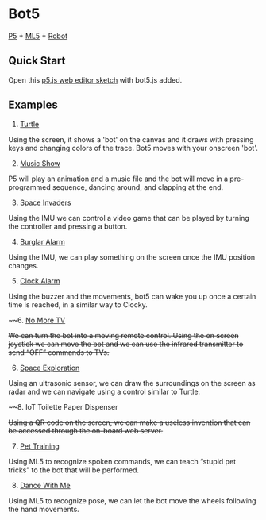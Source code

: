 # Bot5

[P5](https://p5js.org/) + [ML5](https://ml5js.org/) + [Robot](https://m5stack.com/)

## Quick Start

Open this [p5.js web editor sketch](https://editor.p5js.org/momoe-nomoto/sketches/8lOIc2r0O) with bot5.js added.

## Examples

1. [Turtle](https://editor.p5js.org/Siyuan-Yu/sketches/kAwT1or2N)

Using the screen, it shows a 'bot' on the canvas and it draws with pressing keys and changing colors of the trace. Bot5 moves with your onscreen 'bot'.

2. [Music Show](https://editor.p5js.org/momoe-nomoto/sketches/IO_mZXL61)

P5 will play an animation and a music file and the bot will move in a pre-programmed sequence, dancing around, and clapping at the end.

3. [Space Invaders](https://editor.p5js.org/momoe-nomoto/sketches/bbOMA3S8R)

Using the IMU we can control a video game that can be played by turning the controller and pressing a button.

4. [Burglar Alarm](https://editor.p5js.org/momoe-nomoto/sketches/qQlh8yy8r)

Using the IMU, we can play something on the screen once the IMU position changes.

5. [Clock Alarm](https://editor.p5js.org/momoe-nomoto/sketches/ojOgO9Vrs)

Using the buzzer and the movements, bot5 can wake you up once a certain time is reached, in a similar way to Clocky. 

~~6. [No More TV](https://editor.p5js.org/momoe-nomoto/sketches/okq3yo4IE)

~~We can turn the bot into a moving remote control. Using the on screen joystick we can move the bot and we can use the infrared transmitter to send “OFF” commands to TVs.~~

6. [Space Exploration](https://editor.p5js.org/momoe-nomoto/sketches/2A-2txtNN)

Using an ultrasonic sensor, we can draw the surroundings on the screen as radar and we can navigate using a control similar to Turtle.

~~8. IoT Toilette Paper Dispenser

~~Using a QR code on the screen, we can make a useless invention that can be accessed through the on-board web server.~~

7. [Pet Training](https://editor.p5js.org/momoe-nomoto/sketches/TCazky67P)

Using ML5 to recognize spoken commands, we can teach “stupid pet tricks” to the bot that will be performed.

8. [Dance With Me](https://editor.p5js.org/momoe-nomoto/sketches/PCEsJ2NKG)

Using ML5 to recognize pose, we can let the bot move the wheels following the hand movements.
